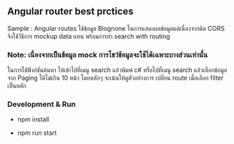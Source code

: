 ## Angular router best prctices

Sample : Angular routes ใช้ข้อมูล Blognone ในการแสดงผลข้อมูลแต่เนื่องจากติด CORS จึงใช้วิธีการ mockup data แทน
พร้อมการทำ search with routing

### Note: เนื่องจากเป็นข้อมูล mock การโชว์ข้อมูลจะใช้ได้เฉพาะบางส่วนเท่านั้น

ในการใช้ฟังก์ชันค้นหา ให้เข้าไปที่เมนู search แล้วพิมพ์ c# หรือไปที่เมนู search แล้วเลือกข้อมูลจาก Paging ได้ไม่เกิน 10 หน้า
โดยหลักๆ จะเน้นให้ดูตัวอย่างการ เปลี่ยน route เมื่อเลือก filter เป็นหลัก

### Development & Run

- npm install

- npm run start
